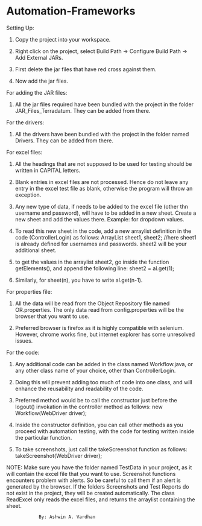 # Automation-Frameworks
Setting Up:
1. Copy the project into your workspace.

2. Right click on the project, select Build Path -> Configure Build Path -> Add External JARs.

3. First delete the jar files that have red cross against them.

4. Now add the jar files.


For adding the JAR files:
1. All the jar files required have been bundled with the project in the folder JAR_Files_Terradatum. They can be added from there.


For the drivers:
1. All the drivers have been bundled with the project in the folder named Drivers. They can be added from there.


For excel files:
1. All the headings that are not supposed to be used for testing should be written in CAPITAL letters.

2. Blank entries in excel files are not processed. Hence do not leave any entry in the excel test file as blank, otherwise the program will throw an exception.

3. Any new type of data, if needs to be added to the excel file (other thn username and password), will have to be added in a new sheet. 
Create a new sheet and add the values there. Example: for dropdown values.

4. To read this new sheet in the code, add a new arraylist definition in the code (ControllerLogin) as follows:
		ArrayList<String> sheet1, sheet2; //here sheet1 is already defined for usernames and passwords. sheet2 will be your additional sheet.

5. to get the values in the arraylist sheet2, go inside the function getElements(), and append the following line:
		sheet2 = al.get(1);

6. Similarly, for sheet(n), you have to write al.get(n-1).


For properties file:
1. All the data will be read from the Object Repository file named OR.properties. The only data read from config.properties will be the browser that you want to use.

2. Preferred browser is firefox as it is highly compatible with selenium. However, chrome works fine, but internet explorer has some unresolved issues.

For the code:
1. Any additional code can be added in the class named Workflow.java, or any other class name of your choice, other than ControllerLogin.

2. Doing this will prevent adding too much of code into one class, and will enhance the reusability and readability of the code.

3. Preferred method would be to call the constructor just before the logout() invokation in the controller method as follows:
		new Workflow(WebDriver driver);

4. Inside the constructor definition, you can call other methods as you proceed with automation testing, with the code for testing written inside the particular function.

5. To take screenshots, just call the takeScreenshot function as follows:
		takeScreenshot(WebDriver driver);


NOTE:
Make sure you have the folder named TestData in your project, as it will contain the excel file that you want to use.
Screenshot functions encounters problem with alerts. So be careful to call them if an alert is generated by the browser.
If the folders Screenshots and Test Reports do not exist in the project, they will be created automatically.
The class ReadExcel only reads the excel files, and returns the arraylist containing the sheet.

				By: Ashwin A. Vardhan

  
